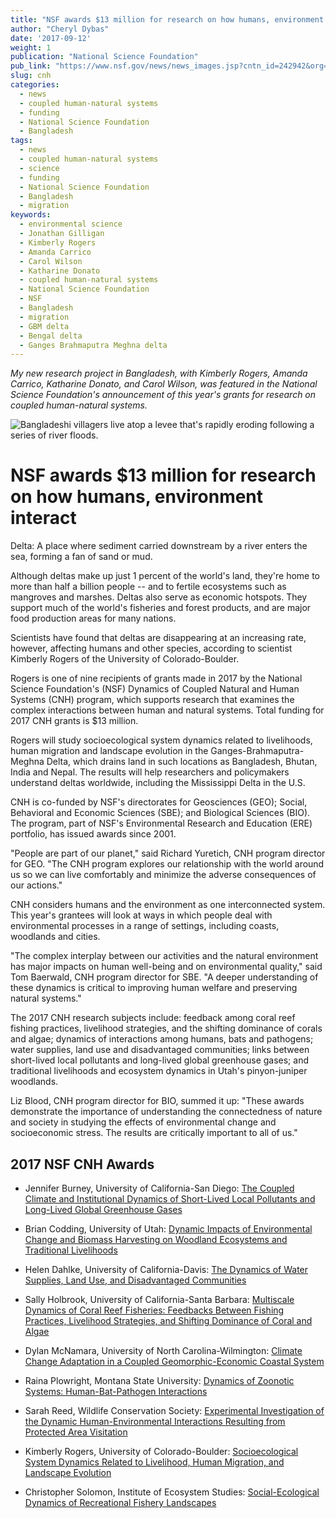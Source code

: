```yaml
---
title: "NSF awards $13 million for research on how humans, environment interact"
author: "Cheryl Dybas"
date: '2017-09-12'
weight: 1
publication: "National Science Foundation"
pub_link: "https://www.nsf.gov/news/news_images.jsp?cntn_id=242942&org=NSF"
slug: cnh
categories:
  - news
  - coupled human-natural systems
  - funding
  - National Science Foundation
  - Bangladesh
tags:
  - news
  - coupled human-natural systems
  - science
  - funding
  - National Science Foundation
  - Bangladesh
  - migration
keywords:
  - environmental science
  - Jonathan Gilligan
  - Kimberly Rogers
  - Amanda Carrico
  - Carol Wilson
  - Katharine Donato
  - coupled human-natural systems
  - National Science Foundation
  - NSF
  - Bangladesh
  - migration
  - GBM delta
  - Bengal delta
  - Ganges Brahmaputra Meghna delta
---
```


_My new research project in Bangladesh, with Kimberly Rogers, Amanda Carrico, Katharine Donato, and Carol Wilson, was featured in the National Science Foundation's announcement
of this year's grants for research on coupled human-natural systems._

<!--more-->


![Bangladeshi villagers live atop a levee that's rapidly eroding following a series of river floods.](/img/bgd/CNH_bank_erosion_f.jpg)

# NSF awards $13 million for research on how humans, environment interact

Delta: A place where sediment carried downstream by a river enters the sea, forming a fan of sand or mud.

Although deltas make up just 1 percent of the world's land, they're home to more than half a billion people -- and to fertile ecosystems such as mangroves and marshes. Deltas also serve as economic hotspots. They support much of the world's fisheries and forest products, and are major food production areas for many nations.

Scientists have found that deltas are disappearing at an increasing rate, however, affecting humans and other species, according to scientist Kimberly Rogers of the University of Colorado-Boulder.

Rogers is one of nine recipients of grants made in 2017 by the National Science Foundation's (NSF) Dynamics of Coupled Natural and Human Systems (CNH) program, which supports research that examines the complex interactions between human and natural systems. Total funding for 2017 CNH grants is $13 million.

Rogers will study socioecological system dynamics related to livelihoods, human migration and landscape evolution in the Ganges-Brahmaputra-Meghna Delta, which drains land in such locations as Bangladesh, Bhutan, India and Nepal. The results will help researchers and policymakers understand deltas worldwide, including the Mississippi Delta in the U.S.

CNH is co-funded by NSF's directorates for Geosciences (GEO); Social, Behavioral and Economic Sciences (SBE); and Biological Sciences (BIO). The program, part of NSF's Environmental Research and Education (ERE) portfolio, has issued awards since 2001.

"People are part of our planet," said Richard Yuretich, CNH program director for GEO. "The CNH program explores our relationship with the world around us so we can live comfortably and minimize the adverse consequences of our actions."

CNH considers humans and the environment as one interconnected system. This year's grantees will look at ways in which people deal with environmental processes in a range of settings, including coasts, woodlands and cities.

"The complex interplay between our activities and the natural environment has major impacts on human well-being and on environmental quality," said Tom Baerwald, CNH program director for SBE. "A deeper understanding of these dynamics is critical to improving human welfare and preserving natural systems."

The 2017 CNH research subjects include: feedback among coral reef fishing practices, livelihood strategies, and the shifting dominance of corals and algae; dynamics of interactions among humans, bats and pathogens; water supplies, land use and disadvantaged communities; links between short-lived local pollutants and long-lived global greenhouse gases; and traditional livelihoods and ecosystem dynamics in Utah's pinyon-juniper woodlands.

Liz Blood, CNH program director for BIO, summed it up: "These awards demonstrate the importance of understanding the connectedness of nature and society in studying the effects of environmental change and socioeconomic stress. The results are critically important to all of us."

## 2017 NSF CNH Awards

* Jennifer Burney, University of California-San Diego: [The Coupled Climate and Institutional Dynamics of Short-Lived Local Pollutants and Long-Lived Global Greenhouse Gases](https://nsf.gov/awardsearch/showAward?AWD_ID=1715557)

* Brian Codding, University of Utah: [Dynamic Impacts of Environmental Change and Biomass Harvesting on Woodland Ecosystems and Traditional Livelihoods](https://nsf.gov/awardsearch/showAward?AWD_ID=1714972)

* Helen Dahlke, University of California-Davis: [The Dynamics of Water Supplies, Land Use, and Disadvantaged Communities](https://nsf.gov/awardsearch/showAward?AWD_ID=1716130)

* Sally Holbrook, University of California-Santa Barbara: [Multiscale Dynamics of Coral Reef Fisheries: Feedbacks Between Fishing Practices, Livelihood Strategies, and Shifting Dominance of Coral and Algae](https://nsf.gov/awardsearch/showAward?AWD_ID=1714704)

* Dylan McNamara, University of North Carolina-Wilmington: [Climate Change Adaptation in a Coupled Geomorphic-Economic Coastal System](https://nsf.gov/awardsearch/showAward?AWD_ID=1715638)

* Raina Plowright, Montana State University: [Dynamics of Zoonotic Systems: Human-Bat-Pathogen Interactions](https://nsf.gov/awardsearch/showAward?AWD_ID=1716698)

* Sarah Reed, Wildlife Conservation Society: [Experimental Investigation of the Dynamic Human-Environmental Interactions Resulting from Protected Area Visitation](https://nsf.gov/awardsearch/showAward?AWD_ID=1716533)

* Kimberly Rogers, University of Colorado-Boulder: [Socioecological System Dynamics Related to Livelihood, Human Migration, and Landscape Evolution](https://nsf.gov/awardsearch/showAward?AWD_ID=1716909)

* Christopher Solomon, Institute of Ecosystem Studies: [Social-Ecological Dynamics of Recreational Fishery Landscapes](https://nsf.gov/awardsearch/showAward?AWD_ID=1716066)
